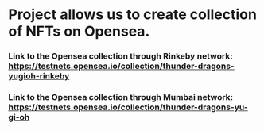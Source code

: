 # Project allows us to create collection of NFTs on Opensea. 
### Link to the Opensea collection through Rinkeby network: https://testnets.opensea.io/collection/thunder-dragons-yugioh-rinkeby
### Link to the Opensea collection through Mumbai network: https://testnets.opensea.io/collection/thunder-dragons-yu-gi-oh
